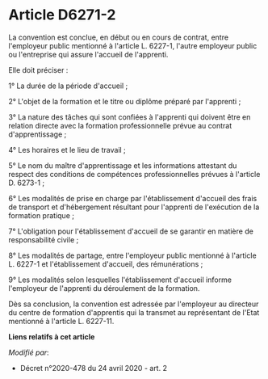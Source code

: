 # Article D6271-2

La convention est conclue, en début ou en cours de contrat, entre l'employeur public mentionné à l'article L. 6227-1, l'autre
employeur public ou l'entreprise qui assure l'accueil de l'apprenti.

Elle doit préciser :

1° La durée de la période d'accueil ;

2° L'objet de la formation et le titre ou diplôme préparé par l'apprenti ;

3° La nature des tâches qui sont confiées à l'apprenti qui doivent être en relation directe avec la formation professionnelle
prévue au contrat d'apprentissage ;

4° Les horaires et le lieu de travail ;

5° Le nom du maître d'apprentissage et les informations attestant du respect des conditions de compétences professionnelles
prévues à l'article D. 6273-1 ;

6° Les modalités de prise en charge par l'établissement d'accueil des frais de transport et d'hébergement résultant pour
l'apprenti de l'exécution de la formation pratique ;

7° L'obligation pour l'établissement d'accueil de se garantir en matière de responsabilité civile ;

8° Les modalités de partage, entre l'employeur public mentionné à l'article L. 6227-1 et l'établissement d'accueil, des
rémunérations ;

9° Les modalités selon lesquelles l'établissement d'accueil informe l'employeur de l'apprenti du déroulement de la formation.

Dès sa conclusion, la convention est adressée par l'employeur au directeur du centre de formation d'apprentis qui la transmet
au représentant de l'Etat mentionné à l'article L. 6227-11.

**Liens relatifs à cet article**

_Modifié par_:

  - Décret n°2020-478 du 24 avril 2020 - art. 2
